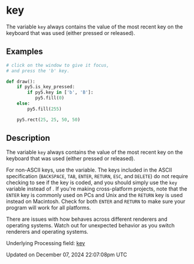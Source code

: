 # key

The variable `key` always contains the value of the most recent key on the keyboard that was used (either pressed or released).

## Examples

<div class="example-table">

<div class="example-row"><div class="example-cell-image">

</div><div class="example-cell-code">

```python
# click on the window to give it focus,
# and press the 'b' key.

def draw():
    if py5.is_key_pressed:
        if py5.key in ['b', 'B']:
           py5.fill(0)
    else:
        py5.fill(255)

    py5.rect(25, 25, 50, 50)
```

</div></div>

</div>

## Description

The variable `key` always contains the value of the most recent key on the keyboard that was used (either pressed or released). 
 
For non-ASCII keys, use the [](sketch_key_code) variable. The keys included in the ASCII specification (`BACKSPACE`, `TAB`, `ENTER`, `RETURN`, `ESC`, and `DELETE`) do not require checking to see if the key is coded, and you should simply use the `key` variable instead of [](sketch_key_code). If you're making cross-platform projects, note that the `ENTER` key is commonly used on PCs and Unix and the `RETURN` key is used instead on Macintosh. Check for both `ENTER` and `RETURN` to make sure your program will work for all platforms.

There are issues with how [](sketch_key_code) behaves across different renderers and operating systems. Watch out for unexpected behavior as you switch renderers and operating systems.

Underlying Processing field: [key](https://processing.org/reference/key.html)

Updated on December 07, 2024 22:07:08pm UTC
